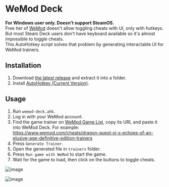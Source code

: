 # WeMod Deck
**For Windows user only. Doesn't support SteamOS.**  
Free tier of [WeMod](https://www.wemod.com) doesn't allow toggling cheats with UI, only with hotkeys. But most Steam Deck users don't have keyboard available so it's almost impossible to toggle cheats.  
This AutoHotkey script solves that problem by generating interactable UI for WeMod trainers.

## Installation  
1. Download [the latest release](https://github.com/wemod-deck/wemod-deck/releases/) and extract it into a folder.  
2. Install [AutoHotkey (Current Version)](https://autohotkey.com).  

## Usage
1. Run `wemod-deck.ahk`.  
2. Log in with your WeMod account.  
3. Find the game trainer on [WeMod Game List](https://www.wemod.com/cheats), copy its URL and paste it into WeMod Deck. For example: https://www.wemod.com/cheats/dragon-quest-xi-s-echoes-of-an-elusive-age-definitive-edition-trainers  
4. Press `Generate Trainer`.
5. Open the generated file in `trainers` folder.  
6. Press `Run game with WeMod` to start the game.  
7. Wait for the game to load, then click on the buttons to toggle cheats.  

![image](https://user-images.githubusercontent.com/118170091/201878606-b57a2013-38a5-46c0-8ce7-501f06249181.png)

![image](https://user-images.githubusercontent.com/118170091/201878716-f662aca5-a412-4e7f-b1b8-e6d40100d8b2.png)
